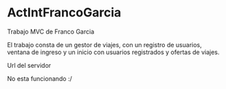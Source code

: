 # ActIntFrancoGarcia
Trabajo MVC de Franco Garcia 

El trabajo consta de un gestor de viajes, con un registro de usuarios, ventana de ingreso y un inicio con usuarios registrados y ofertas de viajes. 


Url del servidor 

No esta funcionando :/



